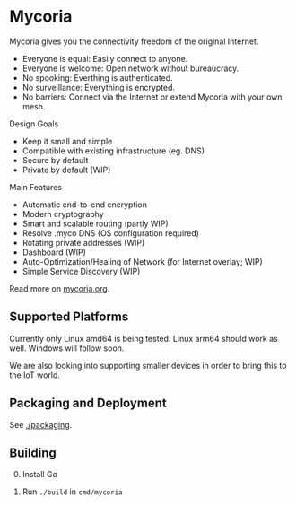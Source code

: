 # Mycoria

Mycoria gives you the connectivity freedom of the original Internet.

- Everyone is equal: Easily connect to anyone.
- Everyone is welcome: Open network without bureaucracy.
- No spooking: Everthing is authenticated.
- No surveillance: Everything is encrypted.
- No barriers: Connect via the Internet or extend Mycoria with your own mesh.

Design Goals

- Keep it small and simple
- Compatible with existing infrastructure (eg. DNS)
- Secure by default
- Private by default (WIP)

Main Features

- Automatic end-to-end encryption
- Modern cryptography
- Smart and scalable routing (partly WIP)
- Resolve .myco DNS (OS configuration required)
- Rotating private addresses (WIP)
- Dashboard (WIP)
- Auto-Optimization/Healing of Network (for Internet overlay; WIP)
- Simple Service Discovery (WIP)

Read more on [mycoria.org](https://mycoria.org).

## Supported Platforms

Currently only Linux amd64 is being tested. Linux arm64 should work as well.
Windows will follow soon.

We are also looking into supporting smaller devices in order to bring this to the IoT world.

## Packaging and Deployment

See [./packaging](./packaging).

## Building

0. Install Go

1. Run `./build` in `cmd/mycoria`
